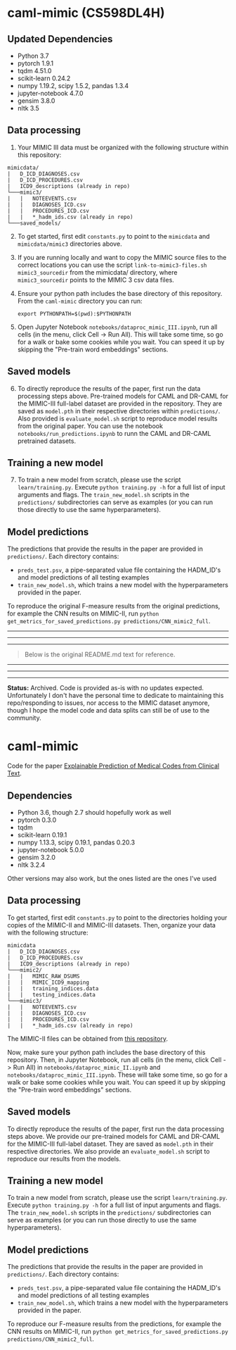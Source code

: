 # caml-mimic (CS598DL4H)

## Updated Dependencies
* Python 3.7
* pytorch 1.9.1
* tqdm 4.51.0
* scikit-learn 0.24.2
* numpy 1.19.2, scipy 1.5.2, pandas 1.3.4
* jupyter-notebook 4.7.0
* gensim 3.8.0
* nltk 3.5

## Data processing

1. Your MIMIC III data must be organized with the following structure within this repository:
```
mimicdata/
|   D_ICD_DIAGNOSES.csv
|   D_ICD_PROCEDURES.csv
|   ICD9_descriptions (already in repo)
└───mimic3/
|   |   NOTEEVENTS.csv
|   |   DIAGNOSES_ICD.csv
|   |   PROCEDURES_ICD.csv
|   |   *_hadm_ids.csv (already in repo)
└───saved_models/
```
2. To get started, first edit `constants.py` to point to the `mimicdata` and `mimicdata/mimic3` directories above.

3. If you are running locally and want to copy the MIMIC source files to the correct locations you can use the script `link-to-mimic3-files.sh mimic3_sourcedir` from the mimicdata/ directory, where `mimic3_sourcedir` points to the MIMIC 3 csv data files.

4. Ensure your python path includes the base directory of this repository.  From the `caml-mimic` directory you can run:
    ```
    export PYTHONPATH=$(pwd):$PYTHONPATH
    ```

5. Open Jupyter Notebook `notebooks/dataproc_mimic_III.ipynb`, run all cells (in the menu, click Cell -> Run All). This will take some time, so go for a walk or bake some cookies while you wait. You can speed it up by skipping the "Pre-train word embeddings" sections. 

## Saved models

6. To directly reproduce the results of the paper, first run the data processing steps above. Pre-trained models for CAML and DR-CAML for the MIMIC-III full-label dataset are provided in the repository. They are saved as `model.pth` in their respective directories within `predictions/`. Also provided is `evaluate_model.sh` script to reproduce model results from the original paper.  You can use the notebook `notebooks/run_predictions.ipynb` to runn the CAML and DR-CAML pretrained datasets.

## Training a new model

7. To train a new model from scratch, please use the script `learn/training.py`. Execute `python training.py -h` for a full list of input arguments and flags. The `train_new_model.sh` scripts in the `predictions/` subdirectories can serve as examples (or you can run those directly to use the same hyperparameters).

## Model predictions

The predictions that provide the results in the paper are provided in `predictions/`. Each directory contains: 

* `preds_test.psv`, a pipe-separated value file containing the HADM_ID's and model predictions of all testing examples
* `train_new_model.sh`, which trains a new model with the hyperparameters provided in the paper.

To reproduce the original F-measure results from the original predictions, for example the CNN results on MIMIC-II, run `python get_metrics_for_saved_predictions.py predictions/CNN_mimic2_full`.


---
---
---


> Below is the original README.md text for reference.


---
---
---

**Status:** Archived. Code is provided as-is with no updates expected. Unfortunately I don't have the personal time to dedicate to maintaining this repo/responding to issues, nor access to the MIMIC dataset anymore, though I hope the model code and data splits can still be of use to the community.

# caml-mimic

Code for the paper [Explainable Prediction of Medical Codes from Clinical Text](https://arxiv.org/abs/1802.05695).

## Dependencies
* Python 3.6, though 2.7 should hopefully work as well
* pytorch 0.3.0
* tqdm
* scikit-learn 0.19.1
* numpy 1.13.3, scipy 0.19.1, pandas 0.20.3
* jupyter-notebook 5.0.0
* gensim 3.2.0
* nltk 3.2.4

Other versions may also work, but the ones listed are the ones I've used


## Data processing

To get started, first edit `constants.py` to point to the directories holding your copies of the MIMIC-II and MIMIC-III datasets. Then, organize your data with the following structure:
```
mimicdata
|   D_ICD_DIAGNOSES.csv
|   D_ICD_PROCEDURES.csv
|   ICD9_descriptions (already in repo)
└───mimic2/
|   |   MIMIC_RAW_DSUMS
|   |   MIMIC_ICD9_mapping
|   |   training_indices.data
|   |   testing_indices.data
└───mimic3/
|   |   NOTEEVENTS.csv
|   |   DIAGNOSES_ICD.csv
|   |   PROCEDURES_ICD.csv
|   |   *_hadm_ids.csv (already in repo)
```
The MIMIC-II files can be obtained from [this repository](https://physionet.org/works/ICD9CodingofDischargeSummaries/).

Now, make sure your python path includes the base directory of this repository. Then, in Jupyter Notebook, run all cells (in the menu, click Cell -> Run All) in `notebooks/dataproc_mimic_II.ipynb` and `notebooks/dataproc_mimic_III.ipynb`. These will take some time, so go for a walk or bake some cookies while you wait. You can speed it up by skipping the "Pre-train word embeddings" sections. 

## Saved models

To directly reproduce the results of the paper, first run the data processing steps above. We provide our pre-trained models for CAML and DR-CAML for the MIMIC-III full-label dataset. They are saved as `model.pth` in their respective directories. We also provide an `evaluate_model.sh` script to reproduce our results from the models.

## Training a new model

To train a new model from scratch, please use the script `learn/training.py`. Execute `python training.py -h` for a full list of input arguments and flags. The `train_new_model.sh` scripts in the `predictions/` subdirectories can serve as examples (or you can run those directly to use the same hyperparameters).

## Model predictions

The predictions that provide the results in the paper are provided in `predictions/`. Each directory contains: 

* `preds_test.psv`, a pipe-separated value file containing the HADM_ID's and model predictions of all testing examples
* `train_new_model.sh`, which trains a new model with the hyperparameters provided in the paper.

To reproduce our F-measure results from the predictions, for example the CNN results on MIMIC-II, run `python get_metrics_for_saved_predictions.py predictions/CNN_mimic2_full`.

